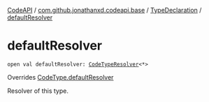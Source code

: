 [CodeAPI](../../index.md) / [com.github.jonathanxd.codeapi.base](../index.md) / [TypeDeclaration](index.md) / [defaultResolver](.)

# defaultResolver

`open val defaultResolver: `[`CodeTypeResolver`](../../com.github.jonathanxd.codeapi.type/-code-type-resolver/index.md)`<*>`

Overrides [CodeType.defaultResolver](../../com.github.jonathanxd.codeapi.type/-code-type/default-resolver.md)

Resolver of this type.

